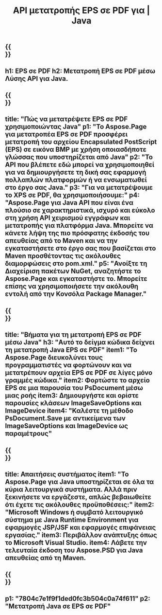 ﻿---
translation: true
template: /_templates/_conversion-child-java.md
title: API μετατροπής EPS σε PDF για | Java
url: /java/conversion/eps-to-pdf/
description: Δείγμα κώδικα μετατροπής Java για μορφή EPS σε αρχείο PDF. Χρησιμοποιήστε αυτό το παράδειγμα κώδικα για να μετατρέψετε το EPS σε PDF σε οποιαδήποτε εφαρμογή που βασίζεται σε Web ή Desktop Java.
informat: EPS
outformat: PDF
otherformats: XPS PS
---

{{<section banner>}}
---
h1: EPS σε PDF
h2: Μετατροπή EPS σε PDF μέσω Λύσης API για Java.
---

{{<section overview>}}
---
title: "Πώς να μετατρέψετε EPS σε PDF χρησιμοποιώντας Java"
p1: "Το Aspose.Page για μετατροπέα EPS σε PDF προσφέρει μετατροπή του αρχείου Encapsulated PostScript (EPS) σε εικόνα BMP με χρήση οποιασδήποτε γλώσσας που υποστηρίζεται από Java"
p2: "Το API που βλέπετε εδώ μπορεί να χρησιμοποιηθεί για να δημιουργήσετε τη δική σας εφαρμογή πολλαπλών πλατφορμών ή να ενσωματωθεί στο έργο σας Java."
p3: "Για να μετατρέψουμε το XPS σε PDF, θα χρησιμοποιήσουμε:"
p4: "Aspose.Page για Java API που είναι ένα πλούσιο σε χαρακτηριστικά, ισχυρό και εύκολο στη χρήση API χειρισμού εγγράφων και μετατροπής για πλατφόρμα Java. Μπορείτε να κάνετε λήψη της πιο πρόσφατης έκδοσής του απευθείας από το Maven και να την εγκαταστήσετε στο έργο σας που βασίζεται στο Maven προσθέτοντας τις ακόλουθες διαμορφώσεις στο pom.xml."
p5: "Ανοίξτε τη Διαχείριση πακέτων NuGet, αναζητήστε το Aspose.Page και εγκαταστήστε το. Μπορείτε επίσης να χρησιμοποιήσετε την ακόλουθη εντολή από την Κονσόλα Package Manager."
---

{{<section feature1>}}
---
title: "Βήματα για τη μετατροπή EPS σε PDF μέσω Java"
h3: "Αυτό το δείγμα κώδικα δείχνει τη μετατροπή Java EPS σε PDF"
item1: "Το Aspose.Page διευκολύνει τους προγραμματιστές να φορτώνουν και να μετατρέπουν αρχεία EPS σε PDF σε λίγες μόνο γραμμές κώδικα."
item2: Φορτώστε το αρχείο EPS σε μια παρουσία του PsDocument μέσω μιας ροής
item3: Δημιουργήστε και ορίστε παρουσίες κλάσεων ImageSaveOptions και ImageDevice
item4: "Καλέστε τη μέθοδο PsDocument.Save με αντικείμενα των ImageSaveOptions και ImageDevice ως παραμέτρους"
---

{{<section feature2>}}
---
title: Απαιτήσεις συστήματος
item1: "Το Aspose.Page για Java υποστηρίζεται σε όλα τα κύρια λειτουργικά συστήματα. Αλλά πριν ξεκινήσετε να εργάζεστε, απλώς βεβαιωθείτε ότι έχετε τις ακόλουθες προϋποθέσεις:"
item2: "Microsoft Windows ή συμβατό λειτουργικό σύστημα με Java Runtime Environment για εφαρμογές JSP/JSF και εφαρμογές επιφάνειας εργασίας."
item3: Περιβάλλον ανάπτυξης όπως το Microsoft Visual Studio.
item4: Λάβετε την τελευταία έκδοση του Aspose.PSD για Java απευθείας από τη Maven.
---

{{<section gist>}}
---
p1: "7804c7e1f9f1ded0fc3b504c0a74f611"
p2: "Μετατροπή Java σε EPS σε PDF"
---
